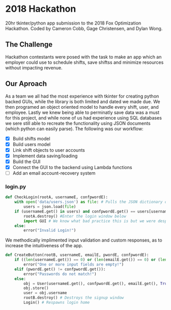 # 2018 Hackathon

20hr tkinter/python app submission to the 2018 Fox Optimization Hackathon. Coded by Cameron Cobb, Gage Christensen, and Dylan Wong.

## The Challenge

Hackathon contestants were posed with the task to make an app which an employer could use to schedule shifts, save shiftss and minimize resources without impacting revenue.

## Our Aproach

As a team we all had the most experience with tkinter for creating python backed GUIs, while the library is both limited and dated we made due. We then programed an object oriented model to handle every shift, user, and employee. Lastly we knew being able to perminatly save data was a must for this project, and while none of us had experience using SQL databases we sere still able to recreate the functionality using JSON documents (which python can easily parse). The following was our workflow:
- [x] Build shifts model
- [x] Build users model
- [x] Link shift objects to user accounts
- [x] Implement data saving/loading
- [x] Build the GUI
- [x] Connect the GUI to the backend using Lambda functions
- [ ] Add an email account-recovery system

### login\.py

```python
def CheckLogin(rootA, usernameE, confpwordE):
    with open('data/users.json') as file: # Pulls the JSON dictionary of current users
        users = json.load(file)
    if (usernameE.get() in users) and confpwordE.get() == users[usernameE.get()]['password']: # Checks to see if you entered the correct data.
        rootA.destroy() #Enter the login window below
        import GUI # We know what bad practice this is but we were desperate
    else:
        error("Invalid Login!")
```

We methodically implimented input validation and custom responses, as to increase the intuitiveness of the app.

```python
def CreateButton(rootB, usernameE, emailE, pwordE, confpwordE):
    if ((len(usernameE.get()) == 0) or (len(emailE.get()) == 0) or (len(pwordE.get()) == 0) or (len(confpwordE.get())==0)):
        error("One or more input fields are empty!")
    elif (pwordE.get() != confpwordE.get()):
        error("Passwords do not match!")
    else:
        obj = User(usernameE.get(), confpwordE.get(), emailE.get(), True)
        obj.store()
        user = obj.username
        rootB.destroy() # Destroys the signup window
        Login() # Respawns login home
```

